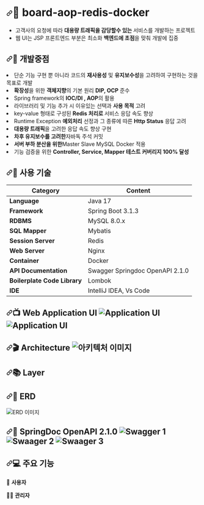  <h1 tabindex="-1" dir="auto"><a id="user-content-file_folder-cucumber-market" class="anchor" aria-hidden="true" tabindex="-1" href="#file_folder-cucumber-market"><svg class="octicon octicon-link" viewBox="0 0 16 16" version="1.1" width="16" height="16" aria-hidden="true"><path d="m7.775 3.275 1.25-1.25a3.5 3.5 0 1 1 4.95 4.95l-2.5 2.5a3.5 3.5 0 0 1-4.95 0 .751.751 0 0 1 .018-1.042.751.751 0 0 1 1.042-.018 1.998 1.998 0 0 0 2.83 0l2.5-2.5a2.002 2.002 0 0 0-2.83-2.83l-1.25 1.25a.751.751 0 0 1-1.042-.018.751.751 0 0 1-.018-1.042Zm-4.69 9.64a1.998 1.998 0 0 0 2.83 0l1.25-1.25a.751.751 0 0 1 1.042.018.751.751 0 0 1 .018 1.042l-1.25 1.25a3.5 3.5 0 1 1-4.95-4.95l2.5-2.5a3.5 3.5 0 0 1 4.95 0 .751.751 0 0 1-.018 1.042.751.751 0 0 1-1.042.018 1.998 1.998 0 0 0-2.83 0l-2.5 2.5a1.998 1.998 0 0 0 0 2.83Z"></path></svg></a>📁 board-aop-redis-docker</h1>
 
<ul dir="auto">
<li>고객사의 요청에 따라 <strong>대용량 트래픽을 감당할수 있는 </strong> 서비스를 개발하는 프로젝트</li>
<li>웹 UI는 JSP 프론트엔드 부분은 최소화 <strong>백엔드에 초점</strong>을 맞춰 개발에 집중</li>
</ul>

 <h2 tabindex="-1" dir="auto"><a id="user-content-pushpin-개발중점" class="anchor" aria-hidden="true" tabindex="-1" href="#pushpin-개발중점"><svg class="octicon octicon-link" viewBox="0 0 16 16" version="1.1" width="16" height="16" aria-hidden="true"><path d="m7.775 3.275 1.25-1.25a3.5 3.5 0 1 1 4.95 4.95l-2.5 2.5a3.5 3.5 0 0 1-4.95 0 .751.751 0 0 1 .018-1.042.751.751 0 0 1 1.042-.018 1.998 1.998 0 0 0 2.83 0l2.5-2.5a2.002 2.002 0 0 0-2.83-2.83l-1.25 1.25a.751.751 0 0 1-1.042-.018.751.751 0 0 1-.018-1.042Zm-4.69 9.64a1.998 1.998 0 0 0 2.83 0l1.25-1.25a.751.751 0 0 1 1.042.018.751.751 0 0 1 .018 1.042l-1.25 1.25a3.5 3.5 0 1 1-4.95-4.95l2.5-2.5a3.5 3.5 0 0 1 4.95 0 .751.751 0 0 1-.018 1.042.751.751 0 0 1-1.042.018 1.998 1.998 0 0 0-2.83 0l-2.5 2.5a1.998 1.998 0 0 0 0 2.83Z"></path></svg></a>📌 개발중점</h2>
<li>단순 기능 구현 뿐 아니라 코드의 <strong>재사용성</strong> 및 <strong>유지보수성</strong>을 고려하여 구현하는 것을 목표로 개발</li>
<li><strong>확장성</strong>을 위한 <strong>객체지향</strong>의 기본 원리 <strong>DIP, OCP</strong> 준수</li>
<li>Spring framework의 <strong>IOC/DI , AOP</strong>의 활용</li>
<li>라이브러리 및 기능 추가 시 이유있는 선택과 <strong>사용 목적</strong> 고려</li>
<li>key-value 형태로 구성된 <strong>Redis 처리로 </strong> 서비스 응답 속도 향상</li>
<li>Runtime Exception <strong>예외처리</strong> 선정과 그 종류에 따른 <strong>Http Status</strong> 응답 고려</li>
<li><strong>대용량 트래픽</strong>을 고려한 응답 속도 향상 구현</li>
<li><strong>차후 유지보수를 고려한</strong>자바독 주석 커밋</li>
<li><strong>서버 부하 분산을 위한</strong>Master Slave MySQL Docker 적용</li>
<li>기능 검증을 위한 <strong>Controller, Service, Mapper 테스트 커버리지 100% 달성</strong></li>

<h2 tabindex="-1" dir="auto"><a id="user-content-wrench-사용-기술" class="anchor" aria-hidden="true" tabindex="-1" href="#wrench-사용-기술"><svg class="octicon octicon-link" viewBox="0 0 16 16" version="1.1" width="16" height="16" aria-hidden="true"><path d="m7.775 3.275 1.25-1.25a3.5 3.5 0 1 1 4.95 4.95l-2.5 2.5a3.5 3.5 0 0 1-4.95 0 .751.751 0 0 1 .018-1.042.751.751 0 0 1 1.042-.018 1.998 1.998 0 0 0 2.83 0l2.5-2.5a2.002 2.002 0 0 0-2.83-2.83l-1.25 1.25a.751.751 0 0 1-1.042-.018.751.751 0 0 1-.018-1.042Zm-4.69 9.64a1.998 1.998 0 0 0 2.83 0l1.25-1.25a.751.751 0 0 1 1.042.018.751.751 0 0 1 .018 1.042l-1.25 1.25a3.5 3.5 0 1 1-4.95-4.95l2.5-2.5a3.5 3.5 0 0 1 4.95 0 .751.751 0 0 1-.018 1.042.751.751 0 0 1-1.042.018 1.998 1.998 0 0 0-2.83 0l-2.5 2.5a1.998 1.998 0 0 0 0 2.83Z"></path></svg></a>🔧 사용 기술</h2>

<table>
<thead>
<tr>
<th>Category</th>
<th>Content</th>
</tr>
</thead>
<tbody>
<tr>
<td><strong>Language</strong></td>
<td>Java 17</td>
</tr>
<tr>
<td><strong>Framework</strong></td>
<td>Spring Boot 3.1.3</td>
</tr>
<tr>
<td><strong>RDBMS</strong></td>
<td>MySQL 8.0.x</td>
</tr>
<tr>
<td><strong>SQL Mapper</strong></td>
<td>Mybatis</td>
</tr>
<tr>
<td><strong>Session Server</strong></td>
<td>Redis</td>
</tr>
<tr>
<td><strong>Web Server</strong></td>
<td>Nginx</td>
</tr>
<tr>
<td><strong>Container</strong></td>
<td>Docker</td>
</tr>
<tr>
<td><strong>API Documentation</strong></td>
<td>Swagger Springdoc OpenAPI 2.1.0</td>
</tr>
<tr>
<td><strong>Boilerplate Code Library</strong></td>
<td>Lombok</td>
</tr>
<tr>
<td><strong>IDE</strong></td>
<td>IntelliJ IDEA, Vs Code</td>
</tr>
</tbody>
</table>

<h2 tabindex="-1" dir="auto"><a id="user-content-tv-web-application-ui" class="anchor" aria-hidden="true" tabindex="-1" href="#tv-web-application-ui"><svg class="octicon octicon-link" viewBox="0 0 16 16" version="1.1" width="16" height="16" aria-hidden="true"><path d="m7.775 3.275 1.25-1.25a3.5 3.5 0 1 1 4.95 4.95l-2.5 2.5a3.5 3.5 0 0 1-4.95 0 .751.751 0 0 1 .018-1.042.751.751 0 0 1 1.042-.018 1.998 1.998 0 0 0 2.83 0l2.5-2.5a2.002 2.002 0 0 0-2.83-2.83l-1.25 1.25a.751.751 0 0 1-1.042-.018.751.751 0 0 1-.018-1.042Zm-4.69 9.64a1.998 1.998 0 0 0 2.83 0l1.25-1.25a.751.751 0 0 1 1.042.018.751.751 0 0 1 .018 1.042l-1.25 1.25a3.5 3.5 0 1 1-4.95-4.95l2.5-2.5a3.5 3.5 0 0 1 4.95 0 .751.751 0 0 1-.018 1.042.751.751 0 0 1-1.042.018 1.998 1.998 0 0 0-2.83 0l-2.5 2.5a1.998 1.998 0 0 0 0 2.83Z"></path></svg></a>📺 Web Application UI
<img src="https://github.com/kwonjonny/board-aop-redis-docker-jenkins/blob/main/42026D47-AF3B-44B7-A695-1D06ADDD441C.jpeg" alt="Application UI">
<img src="https://github.com/kwonjonny/board-aop-redis-docker-jenkins/blob/main/84D62CCF-098E-4331-A674-1EC838466023.jpeg" alt="Application UI">
 </h2>



<h2 tabindex="-1" dir="auto"><a id="user-content-clapper-architecture" class="anchor" aria-hidden="true" tabindex="-1" href="#clapper-architecture"><svg class="octicon octicon-link" viewBox="0 0 16 16" version="1.1" width="16" height="16" aria-hidden="true"><path d="m7.775 3.275 1.25-1.25a3.5 3.5 0 1 1 4.95 4.95l-2.5 2.5a3.5 3.5 0 0 1-4.95 0 .751.751 0 0 1 .018-1.042.751.751 0 0 1 1.042-.018 1.998 1.998 0 0 0 2.83 0l2.5-2.5a2.002 2.002 0 0 0-2.83-2.83l-1.25 1.25a.751.751 0 0 1-1.042-.018.751.751 0 0 1-.018-1.042Zm-4.69 9.64a1.998 1.998 0 0 0 2.83 0l1.25-1.25a.751.751 0 0 1 1.042.018.751.751 0 0 1 .018 1.042l-1.25 1.25a3.5 3.5 0 1 1-4.95-4.95l2.5-2.5a3.5 3.5 0 0 1 4.95 0 .751.751 0 0 1-.018 1.042.751.751 0 0 1-1.042.018 1.998 1.998 0 0 0-2.83 0l-2.5 2.5a1.998 1.998 0 0 0 0 2.83Z"></path></svg></a>🎬 Architecture
<img src="https://raw.githubusercontent.com/kwonjonny/board-aop-redis-docker-jenkins/main/DBEBD47E-2E34-4714-B1CF-8AA0E19EE380.jpeg" alt="아키텍처 이미지">
</h2>


<h2 tabindex="-1" dir="auto"><a id="user-content-books-layer" class="anchor" aria-hidden="true" tabindex="-1" href="#books-layer"><svg class="octicon octicon-link" viewBox="0 0 16 16" version="1.1" width="16" height="16" aria-hidden="true"><path d="m7.775 3.275 1.25-1.25a3.5 3.5 0 1 1 4.95 4.95l-2.5 2.5a3.5 3.5 0 0 1-4.95 0 .751.751 0 0 1 .018-1.042.751.751 0 0 1 1.042-.018 1.998 1.998 0 0 0 2.83 0l2.5-2.5a2.002 2.002 0 0 0-2.83-2.83l-1.25 1.25a.751.751 0 0 1-1.042-.018.751.751 0 0 1-.018-1.042Zm-4.69 9.64a1.998 1.998 0 0 0 2.83 0l1.25-1.25a.751.751 0 0 1 1.042.018.751.751 0 0 1 .018 1.042l-1.25 1.25a3.5 3.5 0 1 1-4.95-4.95l2.5-2.5a3.5 3.5 0 0 1 4.95 0 .751.751 0 0 1-.018 1.042.751.751 0 0 1-1.042.018 1.998 1.998 0 0 0-2.83 0l-2.5 2.5a1.998 1.998 0 0 0 0 2.83Z"></path></svg></a>📚 Layer</h2>


<h2 tabindex="-1" dir="auto"><a id="user-content-floppy_disk-erd" class="anchor" aria-hidden="true" tabindex="-1" href="#floppy_disk-erd"><svg class="octicon octicon-link" viewBox="0 0 16 16" version="1.1" width="16" height="16" aria-hidden="true"><path d="m7.775 3.275 1.25-1.25a3.5 3.5 0 1 1 4.95 4.95l-2.5 2.5a3.5 3.5 0 0 1-4.95 0 .751.751 0 0 1 .018-1.042.751.751 0 0 1 1.042-.018 1.998 1.998 0 0 0 2.83 0l2.5-2.5a2.002 2.002 0 0 0-2.83-2.83l-1.25 1.25a.751.751 0 0 1-1.042-.018.751.751 0 0 1-.018-1.042Zm-4.69 9.64a1.998 1.998 0 0 0 2.83 0l1.25-1.25a.751.751 0 0 1 1.042.018.751.751 0 0 1 .018 1.042l-1.25 1.25a3.5 3.5 0 1 1-4.95-4.95l2.5-2.5a3.5 3.5 0 0 1 4.95 0 .751.751 0 0 1-.018 1.042.751.751 0 0 1-1.042.018 1.998 1.998 0 0 0-2.83 0l-2.5 2.5a1.998 1.998 0 0 0 0 2.83Z"></path></svg></a>💾 ERD</h2>
<img src="https://github.com/kwonjonny/board-aop-redis-docker-jenkins/blob/main/5D218CC5-AB75-4A9F-A40C-A19AA10C8AA7_1_105_c.jpeg" alt="ERD 이미지">



<h2 tabindex="-1" dir="auto"><a id="user-content-page_with_curl-springfox-openapi-30" class="anchor" aria-hidden="true" tabindex="-1" href="#page_with_curl-springfox-openapi-30"><svg class="octicon octicon-link" viewBox="0 0 16 16" version="1.1" width="16" height="16" aria-hidden="true"><path d="m7.775 3.275 1.25-1.25a3.5 3.5 0 1 1 4.95 4.95l-2.5 2.5a3.5 3.5 0 0 1-4.95 0 .751.751 0 0 1 .018-1.042.751.751 0 0 1 1.042-.018 1.998 1.998 0 0 0 2.83 0l2.5-2.5a2.002 2.002 0 0 0-2.83-2.83l-1.25 1.25a.751.751 0 0 1-1.042-.018.751.751 0 0 1-.018-1.042Zm-4.69 9.64a1.998 1.998 0 0 0 2.83 0l1.25-1.25a.751.751 0 0 1 1.042.018.751.751 0 0 1 .018 1.042l-1.25 1.25a3.5 3.5 0 1 1-4.95-4.95l2.5-2.5a3.5 3.5 0 0 1 4.95 0 .751.751 0 0 1-.018 1.042.751.751 0 0 1-1.042.018 1.998 1.998 0 0 0-2.83 0l-2.5 2.5a1.998 1.998 0 0 0 0 2.83Z"></path></svg></a>📃 SpringDoc OpenAPI 2.1.0
<img src="https://github.com/kwonjonny/board-aop-redis-docker-jenkins/blob/main/1F9FAA5F-0D0E-4B9C-850A-7FCC315F4A7A_1_201_a.jpeg" alt="Swagger 1">
<img src="https://github.com/kwonjonny/board-aop-redis-docker-jenkins/blob/main/2BF59121-F1FB-4D6E-8324-F12443B939DB_1_201_a.jpeg" alt="Swaager 2">
<img src="https://github.com/kwonjonny/board-aop-redis-docker-jenkins/blob/main/9F20B854-120F-42DF-BE2F-5CB1AD405542_1_201_a.jpeg" alt="Swaager 3">
</h2>


<h2 tabindex="-1" dir="auto"><a id="user-content-computer-주요-기능" class="anchor" aria-hidden="true" tabindex="-1" href="#computer-주요-기능"><svg class="octicon octicon-link" viewBox="0 0 16 16" version="1.1" width="16" height="16" aria-hidden="true"><path d="m7.775 3.275 1.25-1.25a3.5 3.5 0 1 1 4.95 4.95l-2.5 2.5a3.5 3.5 0 0 1-4.95 0 .751.751 0 0 1 .018-1.042.751.751 0 0 1 1.042-.018 1.998 1.998 0 0 0 2.83 0l2.5-2.5a2.002 2.002 0 0 0-2.83-2.83l-1.25 1.25a.751.751 0 0 1-1.042-.018.751.751 0 0 1-.018-1.042Zm-4.69 9.64a1.998 1.998 0 0 0 2.83 0l1.25-1.25a.751.751 0 0 1 1.042.018.751.751 0 0 1 .018 1.042l-1.25 1.25a3.5 3.5 0 1 1-4.95-4.95l2.5-2.5a3.5 3.5 0 0 1 4.95 0 .751.751 0 0 1-.018 1.042.751.751 0 0 1-1.042.018 1.998 1.998 0 0 0-2.83 0l-2.5 2.5a1.998 1.998 0 0 0 0 2.83Z"></path></svg></a>💻 주요 기능</h2>


<p dir="auto">👥 <strong>사용자</strong></p>

<p dir="auto">💂‍♂️ <strong>관리자</strong></p>
